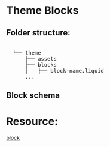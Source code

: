 # Theme Blocks

## Folder structure:
<pre lang="markdown"> 
  └── theme   
      ├── assets  
      ├── blocks  
      │   ├── block-name.liquid  
      ... 
</pre>

## Block schema



# Resource:
[block](https://shopify.dev/docs/storefronts/themes/architecture/blocks/theme-blocks/quick-start?framework=liquid)
